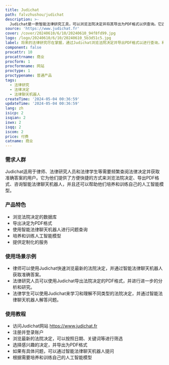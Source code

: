 ```yaml
---
title: Judichat
path: falvzhushou/judichat
description: >-
  Judichat是一款智能法律研究工具，可以浏览法院决定并将其导出为PDF格式以供查询。它还提供了智能法律聊天机器人，可以回答具体问题。Judichat的主要优点是方便快捷地获取准确的法律信息，并且可以帮助用户培养和训练自己的人工智能模型。
source: 'https://www.judichat.fr'
cover: /cover/20240610/6/10/20240610_94f8fd99.jpg
logo: /logo/20240610/6/10/20240610_5b3d51c5.jpg
label: 将来的法律研究尽在掌握，通过Judichat浏览法院决定并导出PDF格式以进行查询，利用智能法律聊天机器人获取准确答案。
component: false
procattr: 10
procattrname: 商业
procform: 1
procformname: 网站
proctype: 1
proctypename: 普通产品
tags:
  - 法律研究
  - 法律决定
  - 法律聊天机器人
createTime: '2024-05-04 00:36:59'
updateTime: '2024-05-04 00:36:59'
lang: zh
isicp: 2
isqian: 2
iswx: 2
isqq: 2
iscom: 2
price: 付费
catname: 商业
---
```




### 需求人群
Judichat适用于律师、法律研究人员和法律学生等需要频繁查阅法律决定并获取准确答案的用户。它为他们提供了方便快捷的方式来浏览法院决定、导出PDF格式、咨询智能法律聊天机器人，并且还可以帮助他们培养和训练自己的人工智能模型。

### 产品特色
* 浏览法院决定的数据库
* 导出决定为PDF格式
* 使用智能法律聊天机器人进行问题查询
* 培养和训练人工智能模型
* 提供定制化的服务

### 使用场景示例
* 律师可以使用Judichat快速浏览最新的法院决定，并通过智能法律聊天机器人获取准确答案。
* 法律研究人员可以使用Judichat导出法院决定的PDF格式，并进行进一步的分析和研究。
* 法律学生可以使用Judichat来学习和理解不同类型的法院决定，并通过智能法律聊天机器人解答问题。

### 使用教程
* 访问Judichat网站 https://www.judichat.fr
* 注册并登录账户
* 浏览最新的法院决定，可以按照日期、关键词等进行筛选
* 选择感兴趣的决定，并导出为PDF格式
* 如果有具体问题，可以通过智能法律聊天机器人提问
* 根据需要培养和训练自己的人工智能模型

  
